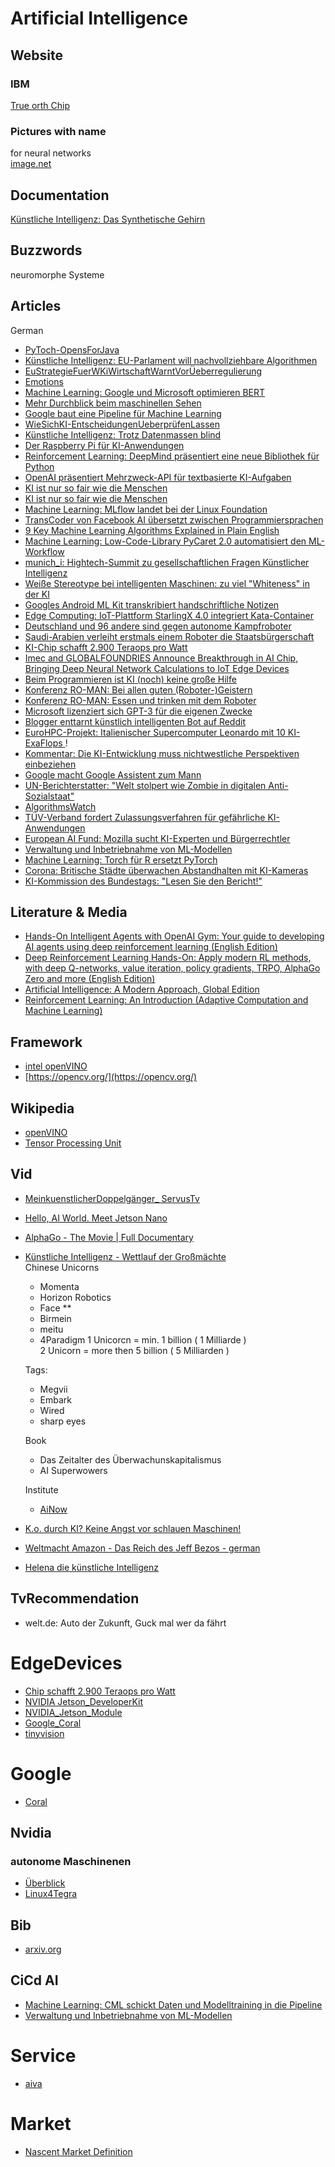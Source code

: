 # Artificial Intelligence
## Website
### IBM
[True orth Chip](https://www.nextplatform.com/2018/09/27/a-rare-peek-into-ibms-true-north-neuromorphic-chip/)
### Pictures with name
for neural networks  
[image.net](http://www.image-net.org/)

## Documentation
[Künstliche Intelligenz: Das Synthetische Gehirn](https://www.welt.de/mediathek/dokumentation/technik-und-wissen/sendung192925317/Kuenstliche-Intelligenz-Das-synthetische-Gehirn.html)  

## Buzzwords
neuromorphe Systeme

## Articles
German  
* [PyToch-OpensForJava](https://www.heise.de/developer/meldung/Machine-Learning-PyTorch-1-4-oeffnet-sich-fuer-Java-4639227.html)  
* [Künstliche Intelligenz: EU-Parlament will nachvollziehbare Algorithmen ](https://www.heise.de/newsticker/meldung/Kuenstliche-Intelligenz-EU-Parlament-will-nachvollziehbare-Algorithmen-4659537.html)  
* [EuStrategieFuerWKiWirtschaftWarntVorÜeberregulierung](https://www.heise.de/newsticker/meldung/EU-Strategie-fuer-KI-Wirtschaft-warnt-vor-Ueberregulierung-4664662.html)  
* [Emotions](https://www.heise.de/newsticker/meldung/Expertenstreit-ueber-Emotionserkennung-durch-KI-4667496.html)  
* [Machine Learning: Google und Microsoft optimieren BERT](https://heise.de/-4643235)  
* [Mehr Durchblick beim maschinellen Sehen](https://www.golem.de/news/computer-vision-mehr-durchblick-beim-maschinellen-sehen-2001-144949.html)  
* [Google baut eine Pipeline für Machine Learning](https://heise.de/-4682425)  
* [WieSichKI-EntscheidungenUeberprüfenLassen ](https://heise.de/-4665982)  
* [Künstliche Intelligenz: Trotz Datenmassen blind](https://heise.de/-4700771)  
*  [Der Raspberry Pi für KI-Anwendungen](https://www.golem.de/news/jetson-nano-der-raspberry-pi-fuer-ki-anwendungen-2006-148311.html)
* [Reinforcement Learning: DeepMind präsentiert eine neue Bibliothek für Python]( https://heise.de/-4773825)
* [OpenAI präsentiert Mehrzweck-API für textbasierte KI-Aufgaben ](https://heise.de/-4781985)
* [KI ist nur so fair wie die Menschen](https://www.golem.de/news/diskriminierung-ki-ist-nur-so-fair-wie-die-menschen-die-sie-programmieren-2006-148768.html)
* [KI ist nur so fair wie die Menschen](https://www.golem.de/news/diskriminierung-ki-ist-nur-so-fair-wie-die-menschen-die-sie-programmieren-2006-148768.html)
* [Machine Learning: MLflow landet bei der Linux Foundation](https://www.heise.de/news/Machine-Learning-MLflow-landet-bei-der-Linux-Foundation-4795170.html)
* [TransCoder von Facebook AI übersetzt zwischen Programmiersprachen]( https://heise.de/-4851687)  
* [9 Key Machine Learning Algorithms Explained in Plain English](https://www.freecodecamp.org/news/a-no-code-intro-to-the-9-most-important-machine-learning-algorithms-today/)
* [Machine Learning: Low-Code-Library PyCaret 2.0 automatisiert den ML-Workflow](https://heise.de/-4861273)
* [munich_i: Hightech-Summit zu gesellschaftlichen Fragen Künstlicher Intelligenz]( https://heise.de/-4862444)
* [Weiße Stereotype bei intelligenten Maschinen: zu viel "Whiteness" in der KI](https://heise.de/-4865978)
* [Googles Android ML Kit transkribiert handschriftliche Notizen](https://heise.de/-4867248)
* [Edge Computing: IoT-Plattform StarlingX 4.0 integriert Kata-Container](https://heise.de/-4867269)
* [Deutschland und 96 andere sind gegen autonome Kampfroboter](https://www.golem.de/news/ki-im-militaer-deutschland-und-96-andere-sind-gegen-autonome-kampfroboter-2008-150243.html)
* [Saudi-Arabien verleiht erstmals einem Roboter die Staatsbürgerschaft](https://heise.de/-3874444)
* [KI-Chip schafft 2.900 Teraops pro Watt](https://www.golem.de/news/analog-inference-accelerator-ki-chip-schafft-2-900-teraops-pro-watt-2007-149559.html)
* [Imec and GLOBALFOUNDRIES Announce Breakthrough in AI Chip, Bringing Deep Neural Network Calculations to IoT Edge Devices](https://www.globalfoundries.com/news-events/press-releases/imec-and-globalfoundries-announce-breakthrough-ai-chip-bringing-deep)
* [Beim Programmieren ist KI (noch) keine große Hilfe](https://www.golem.de/news/softwareentwicklung-beim-programmieren-ist-ki-noch-keine-grosse-hilfe-2008-149914.html)
* [Konferenz RO-MAN: Bei allen guten (Roboter-)Geistern](https://heise.de/-4886147)
* [Konferenz RO-MAN: Essen und trinken mit dem Roboter]( https://heise.de/-4883642)
* [Microsoft lizenziert sich GPT-3 für die eigenen Zwecke](https://www.golem.de/news/openai-microsoft-lizenziert-sich-gpt-3-fuer-die-eigenen-zwecke-2009-151045.html)
* [Blogger enttarnt künstlich intelligenten Bot auf Reddit](https://heise.de/-4928468)
* [EuroHPC-Projekt: Italienischer Supercomputer Leonardo mit 10 KI-ExaFlops ](https://heise.de/-4930758)!
* [Kommentar: Die KI-Entwicklung muss nichtwestliche Perspektiven einbeziehen](https://heise.de/-4930121)
* [Google macht Google Assistent zum Mann](https://www.golem.de/news/digitaler-assistant-google-macht-google-assistant-zum-mann-und-klingt-gut-1909-143963.html)
* [UN-Berichterstatter: "Welt stolpert wie Zombie in digitalen Anti-Sozialstaat"](https://heise.de/-4558982)
* [AlgorithmsWatch](https://algorithmwatch.org/en/)
* [TÜV-Verband fordert Zulassungsverfahren für gefährliche KI-Anwendungen ]( https://heise.de/-4887239)
* [European AI Fund: Mozilla sucht KI-Experten und Bürgerrechtler](https://heise.de/-4911277)
* [Verwaltung und Inbetriebnahme von ML-Modellen]( https://heise.de/-4911723)
* [Machine Learning: Torch für R ersetzt PyTorch](https://heise.de/-4916456)
* [Corona: Britische Städte überwachen Abstandhalten mit KI-Kameras ](https://heise.de/-4926085)
* [KI-Kommission des Bundestags: "Lesen Sie den Bericht!"](https://www.golem.de/news/ki-kommission-des-bundestags-lesen-sie-den-bericht-2011-151930.html)

## Literature & Media
* [Hands-On Intelligent Agents with OpenAI Gym: Your guide to developing AI agents using deep reinforcement learning (English Edition)](https://www.amazon.de/gp/product/178883657X/ref=ox_sc_act_title_1?smid=A3JWKAKR8XB7XF&psc=1)  
* [Deep Reinforcement Learning Hands-On: Apply modern RL methods, with deep Q-networks, value iteration, policy gradients, TRPO, AlphaGo Zero and more (English Edition)](https://www.amazon.de/gp/product/1788834240/ref=ox_sc_act_title_2?smid=A3JWKAKR8XB7XF&psc=1)  
* [Artificial Intelligence: A Modern Approach, Global Edition](https://www.amazon.de/gp/product/1292153962/ref=ox_sc_act_title_3?smid=A3JWKAKR8XB7XF&psc=1)  
* [Reinforcement Learning: An Introduction (Adaptive Computation and Machine Learning)](https://www.amazon.de/gp/product/0262039249/ref=ox_sc_act_title_4?smid=A3JWKAKR8XB7XF&psc=1)  


## Framework
* [intel openVINO](https://software.intel.com/en-us/openvino-toolkit/choose-download)    
* [https://opencv.org/](https://opencv.org/)


## Wikipedia
* [openVINO](https://en.wikipedia.org/wiki/OpenVINO)  
* [Tensor Processing Unit](https://de.wikipedia.org/wiki/Tensor_Processing_Unit)


## Vid
* [MeinkuenstlicherDoppelgänger_ ServusTv](https://www.servustv.com/videos/aa-1w3frs2fw1w12/) 
* [Hello, AI World. Meet Jetson Nano](https://youtu.be/9gVupqHqJws)
* [AlphaGo - The Movie | Full Documentary](https://youtu.be/WXuK6gekU1Y)
* [Künstliche Intelligenz - Wettlauf der Großmächte](https://www.zdf.de/dokumentation/zdfinfo-doku/-kuenstliche-intelligenz-wettlauf-der-grossmaechte-100.html)  
Chinese Unicorns
  * Momenta
  * Horizon Robotics
  * Face **
  * Birmein
  * meitu
  * 4Paradigm
 1 Unicorcn = min. 1 billion ( 1 Milliarde )  
 2 Unicorn = more then 5 billion ( 5 Milliarden )  
 
  Tags:
  * Megvii
  * Embark
  * Wired
  * sharp eyes
  
  Book
  * Das Zeitalter des Überwachunskapitalismus
  * AI Superwowers
  
  Institute
  * [AiNow](https://ainowinstitute.org/)

* [K.o. durch KI? Keine Angst vor schlauen Maschinen!](https://www.zdf.de/wissen/leschs-kosmos/ko-durch-ki-keine-angst-vor-schlauen-maschinen-100.html)
* [Weltmacht Amazon - Das Reich des Jeff Bezos - german](https://www.zdf.de/dokumentation/zdfinfo-doku/weltmacht-amazon---das-reich-des-jeff-bezos-100.html)
* [Helena die künstliche Intelligenz](https://www.arte.tv/de/videos/RC-017847/helena-die-kuenstliche-intelligenz/)


## TvRecommendation
* welt.de: Auto der Zukunft, Guck mal wer da fährt


# EdgeDevices
* [Chip schafft 2.900 Teraops pro Watt](https://www.golem.de/news/analog-inference-accelerator-ki-chip-schafft-2-900-teraops-pro-watt-2007-149559.html)
* [NVIDIA Jetson_DeveloperKit](https://developer.nvidia.com/embedded/jetson-nano-developer-kit)
* [NVIDIA_Jetson_Module](https://developer.nvidia.com/embedded/jetson-nano)
* [Google_Coral](https://coral.ai/products/dev-board/)
* [tinyvision](https://tinyvision.ai/)


# Google
 * [Coral](https://coral.ai/)
 
## Nvidia
### autonome Maschinenen
* [Überblick](https://www.nvidia.com/de-de/autonomous-machines/)
* [Linux4Tegra](https://developer.nvidia.com/embedded/linux-tegra)

## Bib
* [arxiv.org](https://arxiv.org/)


## CiCd AI
* [Machine Learning: CML schickt Daten und Modelltraining in die Pipeline](https://heise.de/-4841023)
* [Verwaltung und Inbetriebnahme von ML-Modellen](https://heise.de/-4911723)

# Service
* [aiva](https://www.aiva.ai/)

# Market
+ [Nascent Market Definition](http://www.invstor.com/information/go-big-dictionary/nascent-market-definition)
